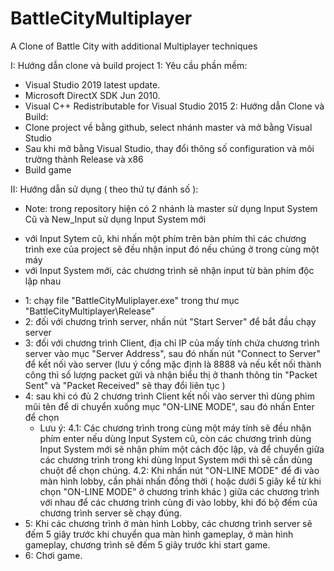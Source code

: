 # BattleCityMultiplayer
A Clone of Battle City with additional Multiplayer techniques


I: Hướng dẫn clone và build project
 1: Yêu cầu phần mềm:
 - Visual Studio 2019 latest update.
 - Microsoft DirectX SDK Jun 2010.
 - Visual C++ Redistributable for Visual Studio 2015
 2: Hướng dẫn Clone và Build:
 - Clone project về bằng github, select nhánh master và mở bằng Visual Studio
 - Sau khi mở bằng Visual Studio, thay đổi thông số configuration và môi trường thành Release và x86
 - Build game

II: Hướng dẫn sử dụng ( theo thứ tự đánh số ):

- Note: trong repository hiện có 2 nhánh là master sử dụng Input System Cũ và New_Input sử dụng Input System mới 
 + với Input Sytem cũ, khi nhấn một phím trên bàn phím thì các chương trình exe của project sẽ đều nhận input đó nếu chúng ở trong cùng một máy
 + với Input System mới, các chương trình sẽ nhận input từ bàn phím độc lập nhau

- 1: chạy file "BattleCityMuliplayer.exe" trong thư mục "BattleCityMultiplayer\Release"
- 2: đối với chương trình server, nhấn nút "Start Server" để bắt đầu chạy server
- 3: đối với chương trình Client, địa chỉ IP của mấy tính chứa chương trình server vào mục "Server Address", sau đó nhấn nút "Connect to Server" để kết nối vào server
     (lưu ý cổng mặc định là 8888 và nếu kết nối thành công thì số lượng packet gửi và nhận biểu thị ở thanh thông tin "Packet Sent" và "Packet Received" sẽ thay đổi liên tục )
- 4: sau khi có đủ 2 chương trình Client kết nối vào server thì dùng phìm mũi tên để di chuyển xuống mục "ON-LINE MODE", sau đó nhấn Enter để chọn
    + Lưu ý:
     4.1: Các chương trình trong cùng một máy tính sẽ đều nhận phím enter nếu dùng Input System cũ, còn các chương trình dùng Input System mới sẽ nhận phím một cách độc lập,
          và để chuyển giữa các chương trình trong khi dùng Input System mới thì sẽ cần dùng chuột để chọn chúng.
     4.2: Khi nhấn nút "ON-LINE MODE" để đi vào màn hình lobby, cần phải nhấn đồng thời ( hoặc dưới 5 giây kể từ khi chọn "ON-LINE MODE" ở chương trình khác )  giữa các chương             trình với nhau để các chương trình cùng đi vào lobby, khi đó bộ đếm của chương trình server sẽ chạy đúng.
- 5: Khi các chương trình ở màn hình Lobby, các chương trình server sẽ đếm 5 giây trước khi chuyển qua màn hình gameplay, ở màn hình gameplay, chương trình sẽ đếm 5 giây trước        khi start game.
- 6: Chơi game.
       

      
